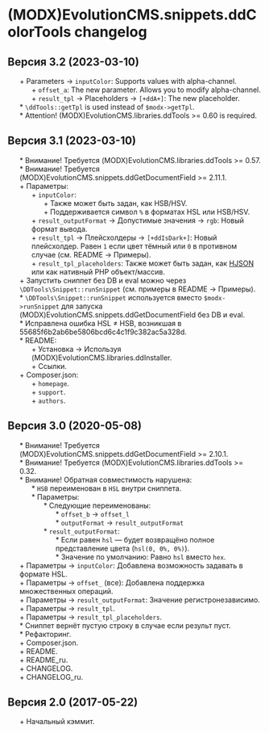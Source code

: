 # (MODX)EvolutionCMS.snippets.ddColorTools changelog


## Версия 3.2 (2023-03-10)
* \+ Parameters → `inputColor`: Supports values with alpha-channel.
	* \+ `offset_a`: The new parameter. Allows you to modify alpha-channel.
	* \+ `result_tpl` → Placeholders → `[+ddA+]`: The new placeholder.
* \* `\ddTools::getTpl` is used instead of `$modx->getTpl`.
* \* Attention! (MODX)EvolutionCMS.libraries.ddTools >= 0.60 is required.


## Версия 3.1 (2023-03-10)
* \* Внимание! Требуется (MODX)EvolutionCMS.libraries.ddTools >= 0.57.
* \* Внимание! Требуется (MODX)EvolutionCMS.snippets.ddGetDocumentField >= 2.11.1.
* \+ Параметры:
	* \+ `inputColor`:
		* \+ Также может быть задан, как HSB/HSV.
		* \+ Поддерживается символ `%` в форматах HSL или HSB/HSV.
	* \+ `result_outputFormat` → Допустимые значения → `rgb`: Новый формат вывода.
	* \+ `result_tpl` → Плейсхолдеры → `[+ddIsDark+]`: Новый плейсхолдер. Равен `1` если цвет тёмный или `0` в противном случае (см. README → Примеры).
	* \+ `result_tpl_placeholders`: Также может быть задан, как [HJSON](https://hjson.github.io/) или как нативный PHP объект/массив.
* \+ Запустить сниппет без DB и eval можно через `\DDTools\Snippet::runSnippet` (см. примеры в README → Примеры).
* \* `\DDTools\Snippet::runSnippet` используется вместо `$modx->runSnippet` для запуска (MODX)EvolutionCMS.snippets.ddGetDocumentField без DB и eval.
* \* Исправлена ошибка HSL ≠ HSB, возникшая в 55685f6b2ab6be5806bcd6c4c1f9c382ac5a328d.
* \* README:
	* \+ Установка → Используя (MODX)EvolutionCMS.libraries.ddInstaller.
	* \+ Ссылки.
* \+ Composer.json:
	* \+ `homepage`.
	* \+ `support`.
	* \+ `authors`.


## Версия 3.0 (2020-05-08)
* \* Внимание! Требуется (MODX)EvolutionCMS.snippets.ddGetDocumentField >= 2.10.1.
* \* Внимание! Требуется (MODX)EvolutionCMS.libraries.ddTools >= 0.32.
* \* Внимание! Обратная совместимость нарушена:
	* \* `HSB` переименован в `HSL` внутри сниппета.
	* \* Параметры:
		* \* Следующие переименованы:
			* \* `offset_b` → `offset_l`
			* \* `outputFormat` → `result_outputFormat`
		* \* `result_outputFormat`:
			* \* Если равен `hsl` — будет возвращёно полное представление цвета (`hsl(0, 0%, 0%)`).
			* \* Значение по умолчанию: Равно `hsl` вместо `hex`.
* \+ Параметры → `inputColor`: Добавлена возможность задавать в формате HSL.
* \+ Параметры → `offset_` (все): Добавлена поддержка множественных операций.
* \+ Параметры → `result_outputFormat`: Значение регистронезависимо.
* \+ Параметры → `result_tpl`.
* \+ Параметры → `result_tpl_placeholders`.
* \* Сниппет вернёт пустую строку в случае если результ пуст.
* \* Рефакторинг.
* \+ Composer.json.
* \+ README.
* \+ README_ru.
* \+ CHANGELOG.
* \+ CHANGELOG_ru.


## Версия 2.0 (2017-05-22)
* \+ Начальный кэммит.


<link rel="stylesheet" type="text/css" href="https://raw.githack.com/DivanDesign/CSS.ddMarkdown/master/style.min.css" />
<style>ul{list-style:none;}</style>